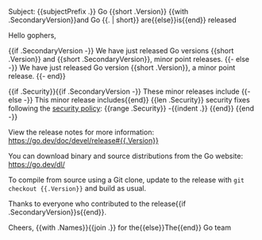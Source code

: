 Subject: {{subjectPrefix .}}
	Go {{short .Version}} {{with .SecondaryVersion}}and Go {{. | short}} are{{else}}is{{end}} released

Hello gophers,

{{if .SecondaryVersion -}}
We have just released Go versions {{short .Version}} and {{short .SecondaryVersion}}, minor point releases.
{{- else -}}
We have just released Go version {{short .Version}}, a minor point release.
{{- end}}

{{if .Security}}{{if .SecondaryVersion -}}
These minor releases include
{{- else -}}
This minor release includes{{end}} {{len .Security}} security fixes following the [security policy](https://go.dev/security):
{{range .Security}}
-{{indent .}}
{{end}}
{{end -}}

View the release notes for more information:
https://go.dev/doc/devel/release#{{.Version}}

You can download binary and source distributions from the Go website:
https://go.dev/dl/

To compile from source using a Git clone, update to the release with
`git checkout {{.Version}}` and build as usual.

Thanks to everyone who contributed to the release{{if .SecondaryVersion}}s{{end}}.

Cheers,
{{with .Names}}{{join .}} for the{{else}}The{{end}} Go team
